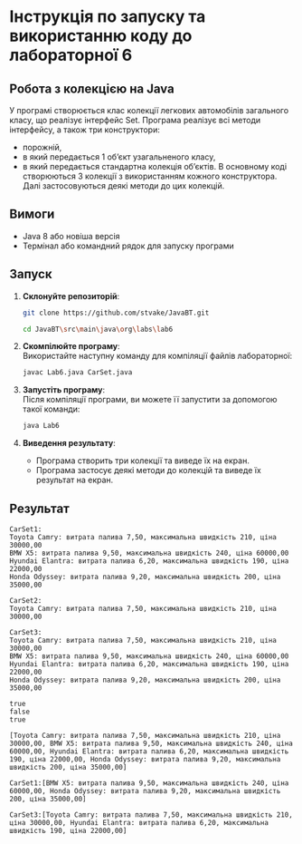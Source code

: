 # Інструкція по запуску та використанню коду до лабораторної 6

## Робота з колекцією на Java

У програмі створюється клас колекції легкових автомобілів загального класу, що реалізує інтерфейс Set.
Програма реалізує всі методи інтерфейсу, а також три конструктори:
- порожній,
- в який передається 1 об’єкт узагальненого класу,
- в який передається стандартна колекція об’єктів.
В основному коді створюються 3 колекції з використанням кожного конструктора. Далі застосовуються 
деякі методи до цих колекцій.

## Вимоги

- Java 8 або новіша версія
- Термінал або командний рядок для запуску програми

## Запуск

1. **Склонуйте репозиторій**:
   ```bash
   git clone https://github.com/stvake/JavaBT.git
   ```
   ```bash
   cd JavaBT\src\main\java\org\labs\lab6
   ```

2. **Скомпілюйте програму**:  
   Використайте наступну команду для компіляції файлів лабораторної:
   ```bash
   javac Lab6.java CarSet.java
   ```

3. **Запустіть програму**:  
   Після компіляції програми, ви можете її запустити за допомогою такої команди:
   ```bash
   java Lab6
   ```

4. **Виведення результату**:
    - Програма створить три колекції та виведе їх на екран.
    - Програма застосує деякі методи до колекцій та виведе їх результат на екран.

## Результат

```
CarSet1:
Toyota Camry: витрата палива 7,50, максимальна швидкість 210, ціна 30000,00
BMW X5: витрата палива 9,50, максимальна швидкість 240, ціна 60000,00
Hyundai Elantra: витрата палива 6,20, максимальна швидкість 190, ціна 22000,00
Honda Odyssey: витрата палива 9,20, максимальна швидкість 200, ціна 35000,00

CarSet2:
Toyota Camry: витрата палива 7,50, максимальна швидкість 210, ціна 30000,00

CarSet3:
Toyota Camry: витрата палива 7,50, максимальна швидкість 210, ціна 30000,00
BMW X5: витрата палива 9,50, максимальна швидкість 240, ціна 60000,00
Hyundai Elantra: витрата палива 6,20, максимальна швидкість 190, ціна 22000,00
Honda Odyssey: витрата палива 9,20, максимальна швидкість 200, ціна 35000,00

true
false
true

[Toyota Camry: витрата палива 7,50, максимальна швидкість 210, ціна 30000,00, BMW X5: витрата палива 9,50, максимальна швидкість 240, ціна 60000,00, Hyundai Elantra: витрата палива 6,20, максимальна швидкість 190, ціна 22000,00, Honda Odyssey: витрата палива 9,20, максимальна швидкість 200, ціна 35000,00]

CarSet1:[BMW X5: витрата палива 9,50, максимальна швидкість 240, ціна 60000,00, Honda Odyssey: витрата палива 9,20, максимальна швидкість 200, ціна 35000,00]

CarSet3:[Toyota Camry: витрата палива 7,50, максимальна швидкість 210, ціна 30000,00, Hyundai Elantra: витрата палива 6,20, максимальна швидкість 190, ціна 22000,00]
```